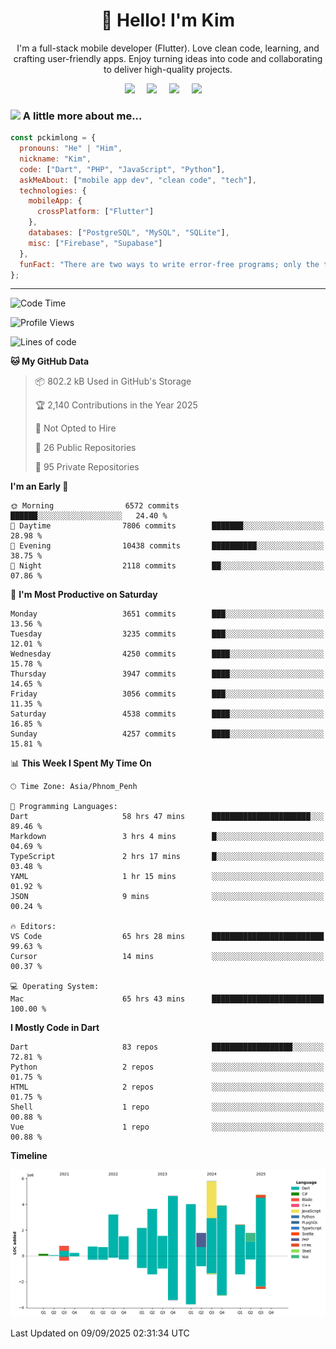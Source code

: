 <h1 align="center">👋 Hello! I'm Kim</h1>

<p align="center">
   I'm a full-stack mobile developer (Flutter). Love clean code, learning, and crafting user-friendly apps. Enjoy turning ideas into code and collaborating to deliver high-quality projects.
</p>

<p align="center">
  <a href="mailto:pochkimlong88@gmail.com"><img src="https://img.shields.io/badge/gmail-%23D14836.svg?&style=for-the-badge&logo=gmail&logoColor=white" /></a>&nbsp;&nbsp;&nbsp;&nbsp;
  <a href="https://t.me/pochkimlong/"><img src="https://img.shields.io/badge/telegram-%230077B5.svg?&style=for-the-badge&logo=telegram&logoColor=white" /></a>&nbsp;&nbsp;&nbsp;&nbsp;
  <a href="https://www.youtube.com/@PochKimlong/"><img src="https://img.shields.io/badge/youtube-%23dc2743.svg?&style=for-the-badge&logo=youtube&logoColor=white" /></a>&nbsp;&nbsp;&nbsp;&nbsp;
  <a href="https://www.tiktok.com/@pckimlong/"><img src="https://img.shields.io/badge/tiktok-%23000000.svg?&style=for-the-badge&logo=tiktok&logoColor=white" /></a>&nbsp;&nbsp;&nbsp;&nbsp;
</p>

### <img src="https://media.giphy.com/media/VgCDAzcKvsR6OM0uWg/giphy.gif" width="50"> A little more about me...  

```javascript
const pckimlong = {
  pronouns: "He" | "Him",
  nickname: "Kim",
  code: ["Dart", "PHP", "JavaScript", "Python"],
  askMeAbout: ["mobile app dev", "clean code", "tech"],
  technologies: {
    mobileApp: {
      crossPlatform: ["Flutter"]
    },
    databases: ["PostgreSQL", "MySQL", "SQLite"],
    misc: ["Firebase", "Supabase"]
  },
  funFact: "There are two ways to write error-free programs; only the third one works."
};
```
---

<!--START_SECTION:waka-->
![Code Time](http://img.shields.io/badge/Code%20Time-2%2C107%20hrs%2058%20mins-blue)

![Profile Views](http://img.shields.io/badge/Profile%20Views-1-blue)

![Lines of code](https://img.shields.io/badge/From%20Hello%20World%20I%27ve%20Written-43.7%20million%20lines%20of%20code-blue)

**🐱 My GitHub Data** 

> 📦 802.2 kB Used in GitHub's Storage 
 > 
> 🏆 2,140 Contributions in the Year 2025
 > 
> 🚫 Not Opted to Hire
 > 
> 📜 26 Public Repositories 
 > 
> 🔑 95 Private Repositories 
 > 
**I'm an Early 🐤** 

```text
🌞 Morning                6572 commits        ██████░░░░░░░░░░░░░░░░░░░   24.40 % 
🌆 Daytime                7806 commits        ███████░░░░░░░░░░░░░░░░░░   28.98 % 
🌃 Evening                10438 commits       ██████████░░░░░░░░░░░░░░░   38.75 % 
🌙 Night                  2118 commits        ██░░░░░░░░░░░░░░░░░░░░░░░   07.86 % 
```
📅 **I'm Most Productive on Saturday** 

```text
Monday                   3651 commits        ███░░░░░░░░░░░░░░░░░░░░░░   13.56 % 
Tuesday                  3235 commits        ███░░░░░░░░░░░░░░░░░░░░░░   12.01 % 
Wednesday                4250 commits        ████░░░░░░░░░░░░░░░░░░░░░   15.78 % 
Thursday                 3947 commits        ████░░░░░░░░░░░░░░░░░░░░░   14.65 % 
Friday                   3056 commits        ███░░░░░░░░░░░░░░░░░░░░░░   11.35 % 
Saturday                 4538 commits        ████░░░░░░░░░░░░░░░░░░░░░   16.85 % 
Sunday                   4257 commits        ████░░░░░░░░░░░░░░░░░░░░░   15.81 % 
```


📊 **This Week I Spent My Time On** 

```text
🕑︎ Time Zone: Asia/Phnom_Penh

💬 Programming Languages: 
Dart                     58 hrs 47 mins      ██████████████████████░░░   89.46 % 
Markdown                 3 hrs 4 mins        █░░░░░░░░░░░░░░░░░░░░░░░░   04.69 % 
TypeScript               2 hrs 17 mins       █░░░░░░░░░░░░░░░░░░░░░░░░   03.48 % 
YAML                     1 hr 15 mins        ░░░░░░░░░░░░░░░░░░░░░░░░░   01.92 % 
JSON                     9 mins              ░░░░░░░░░░░░░░░░░░░░░░░░░   00.24 % 

🔥 Editors: 
VS Code                  65 hrs 28 mins      █████████████████████████   99.63 % 
Cursor                   14 mins             ░░░░░░░░░░░░░░░░░░░░░░░░░   00.37 % 

💻 Operating System: 
Mac                      65 hrs 43 mins      █████████████████████████   100.00 % 
```

**I Mostly Code in Dart** 

```text
Dart                     83 repos            ██████████████████░░░░░░░   72.81 % 
Python                   2 repos             ░░░░░░░░░░░░░░░░░░░░░░░░░   01.75 % 
HTML                     2 repos             ░░░░░░░░░░░░░░░░░░░░░░░░░   01.75 % 
Shell                    1 repo              ░░░░░░░░░░░░░░░░░░░░░░░░░   00.88 % 
Vue                      1 repo              ░░░░░░░░░░░░░░░░░░░░░░░░░   00.88 % 
```



**Timeline**

![Lines of Code chart](https://raw.githubusercontent.com/pckimlong/pckimlong/main/assets/bar_graph.png)


 Last Updated on 09/09/2025 02:31:34 UTC
<!--END_SECTION:waka-->

<!---
PochKimlong/PochKimlong is a ✨ special ✨ repository because its `README.md` (this file) appears on your GitHub profile.
You can click the Preview link to take a look at your changes.
--->
